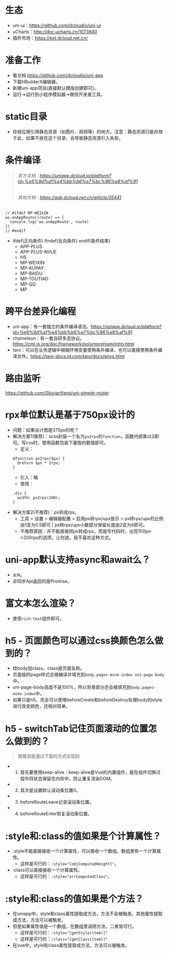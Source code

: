 # 生态
* uni-ui：https://github.com/dcloudio/uni-ui
* uCharts：http://doc.ucharts.cn/1073940
* 插件市场：https://ext.dcloud.net.cn/

# 准备工作
* 看文档 https://github.com/dcloudio/uni-app
* 下载HBuilderX编辑器。
* 新建uni-app项目(直接默认模版创建即可)。
* 运行->运行到小程序模拟器->微信开发者工具。

# static目录
* 存放应用引用静态资源（如图片、视频等）的地方，注意：静态资源只能存放于此，如果不放在这个目录，会导致静态资源引入失败。

# 条件编译
> ###### 官方文档：https://uniapp.dcloud.io/platform?id=%e6%9d%a1%e4%bb%b6%e7%bc%96%e8%af%91
> ###### 其他文档：https://ask.dcloud.net.cn/article/35441
```
// #ifdef MP-WEIXIN
wx.onAppRoute((route) => {
  console.log('wx.onAppRoute', route)
})
// #endif
```
* ifdef(正向条件) ifndef(反向条件) endif(条件结束)
  - APP-PLUS
  - APP-PLUS-NVUE
  - H5
  - MP-WEIXIN
  - MP-ALIPAY
  - MP-BAIDU
  - MP-TOUTIAO
  - MP-QQ
  - MP

# 跨平台差异化编程
* uni-app：有一套独立的条件编译语法。https://uniapp.dcloud.io/platform?id=%e6%9d%a1%e4%bb%b6%e7%bc%96%e8%af%91
* chameleon：有一套自研多态协议。https://cml.js.org/doc/framework/polymorphism/intro.html
* taro：可以在业务逻辑中根据环境变量使用条件编译，也可以直接使用条件编译文件。https://taro-docs.jd.com/taro/docs/envs.html

# 路由监听
https://github.com/SilurianYang/uni-simple-router

# rpx单位默认是基于750px设计的
* 问题：如果设计图是375px的呢？
* 解决方案1(推荐)：scss封装一个名为`px2rpx`的`function`，函数内部乘以2即可。写css时，使用函数包装下量取的数值即可。
    - 定义：
    ```
    @function px2rpx($px) {
      @return $px * 2rpx;
    }
    ```
    - 引入：略
    - 使用：
    ```
    .div {
      width: px2rpx(100);
    }
    ```
* 解决方案2(不推荐)：px转成rpx。
    - 工具 > 设置 > 编辑器配置 > 启用px转rpx/upx提示 > px转rpx/upx的比例由1变为0.5即可 | px转rpx/upx小数部分保留长度由2变为6即可。
    - 不推荐原因：并不能直接把px转成rpx。而是写代码时，出现100px->200rpx的选项，让你选，我不喜欢这种方式。

# uni-app默认支持async和await么？
* `支持`。
* 非同步Api返回的是Promise。

# 富文本怎么渲染？
* 使用`rich-text`组件即可。

# h5 - 页面颜色可以通过css换颜色怎么做到的？
* 给body加class，class是页面名称。
* 页面级的page样式会被编译并填充到`body.pages-mine-index uni-page-body`中。
* uni-page-body高度不是100%，所以背景部分还会被填充到`body.pages-mine-index`中。
* 如果只是h5，完全可以使用beforeCreate和beforeDestroy处理body的style进行改变颜色，还相对简单。

# h5 - switchTab记住页面滚动的位置怎么做到的？
> 我猜测是通过下面的方式实现的
* 1. 首先要使用keep-alive：keep-alive是Vue的内置组件，能在组件切换过程中将状态保留在内存中，防止重复渲染DOM。
* 2. 其次是设置默认滚动条位置0。
* 3. beforeRouteLeave记录滚动条位置。
* 4. beforeRouteEnter恢复滚动条位置。

# :style和:class的值如果是个计算属性？
* :style不能直接接收一个计算属性，可以接收一个数组。数组里有一个计算属性。
  - 这样是可行的：`:style="[objComputedHeight]"`。
* :class可以直接接收一个计算属性。
  - 这样是可行的：`:style="arrComputedClass"`。

# :style和:class的值如果是个方法？
* 在uniapp中，style和class属性提取成方法，方法不会被触发。其他属性提取成方法，方法可以被触发。
* 但是如果属性值是一个数组，在数组里调用方法，二者皆可行。
  - 这样是可行的：`:style="[getStyle(item)]"`
  - 这样是可行的：`:class="[getClass(item)]"`
* 在vue中，style和class属性提取成方法，方法可以被触发。
